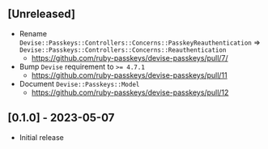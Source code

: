 ## [Unreleased]

- Rename `Devise::Passkeys::Controllers::Concerns::PasskeyReauthentication` => `Devise::Passkeys::Controllers::Concerns::Reauthentication`
  - https://github.com/ruby-passkeys/devise-passkeys/pull/7/
- Bump `Devise` requirement to `>= 4.7.1`
  - https://github.com/ruby-passkeys/devise-passkeys/pull/11
- Document `Devise::Passkeys::Model`
  - https://github.com/ruby-passkeys/devise-passkeys/pull/12

## [0.1.0] - 2023-05-07

- Initial release
